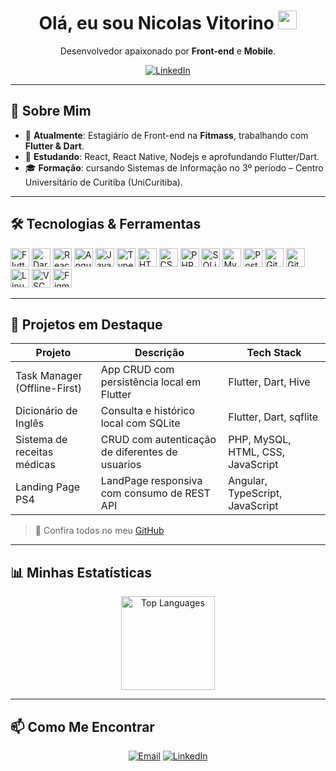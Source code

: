 <div align="center">
  <h1>Olá, eu sou Nicolas Vitorino <img src="https://media.giphy.com/media/hvRJCLFzcasrR4ia7z/giphy.gif" width="30px"/></h1>
  <p>Desenvolvedor apaixonado por <strong>Front-end</strong> e <strong>Mobile</strong>.</p>
  <!-- Badges de perfil -->
  <a href="https://www.linkedin.com/in/nicolasvitorino/">
    <img src="https://img.shields.io/badge/LinkedIn-0077B5?style=for-the-badge&logo=linkedin&logoColor=white" alt="LinkedIn"/>
  </a>
</div>

---

## 🚀 Sobre Mim
- 🔭 **Atualmente**: Estagiário de Front-end na **Fitmass**, trabalhando com **Flutter & Dart**.
- 🌱 **Estudando**: React, React Native, Nodejs e aprofundando Flutter/Dart.
- 🎓 **Formação**: cursando Sistemas de Informação no 3º período – Centro Universitário de Curitiba (UniCuritiba).

---

## 🛠 Tecnologias & Ferramentas

<div align="left">
  <!-- Linguagens / Frameworks -->
  <img src="https://cdn.jsdelivr.net/gh/devicons/devicon/icons/flutter/flutter-original.svg" height="30" alt="Flutter"/>
  <img src="https://cdn.jsdelivr.net/gh/devicons/devicon/icons/dart/dart-original.svg" height="30" alt="Dart"/>
  <img src="https://cdn.jsdelivr.net/gh/devicons/devicon/icons/react/react-original.svg" height="30" alt="React"/>
  <img src="https://cdn.jsdelivr.net/gh/devicons/devicon/icons/angularjs/angularjs-original.svg" height="30" alt="Angular"/>
  <img src="https://cdn.jsdelivr.net/gh/devicons/devicon/icons/javascript/javascript-original.svg" height="30" alt="JavaScript"/>
  <img src="https://cdn.jsdelivr.net/gh/devicons/devicon/icons/typescript/typescript-original.svg" height="30" alt="TypeScript"/>
  <img src="https://cdn.jsdelivr.net/gh/devicons/devicon/icons/html5/html5-original.svg" height="30" alt="HTML5"/>
  <img src="https://cdn.jsdelivr.net/gh/devicons/devicon/icons/css3/css3-original.svg" height="30" alt="CSS3"/>
  <img src="https://cdn.jsdelivr.net/gh/devicons/devicon/icons/php/php-original.svg" height="30" alt="PHP"/>
  <img src="https://cdn.jsdelivr.net/gh/devicons/devicon/icons/sqlite/sqlite-original.svg" height="30" alt="SQLite"/>
  <img src="https://cdn.jsdelivr.net/gh/devicons/devicon/icons/mysql/mysql-original.svg" height="30" alt="MySQL"/>
  <img src="https://cdn.jsdelivr.net/gh/devicons/devicon/icons/postgresql/postgresql-original.svg" height="30" alt="PostgreSQL"/>
  <!-- Ferramentas -->
  <img src="https://cdn.jsdelivr.net/gh/devicons/devicon/icons/git/git-original.svg" height="30" alt="Git"/>
  <img src="https://cdn.jsdelivr.net/gh/devicons/devicon/icons/github/github-original.svg" height="30" alt="GitHub"/>
  <img src="https://cdn.jsdelivr.net/gh/devicons/devicon/icons/linux/linux-original.svg" height="30" alt="Linux"/>
  <img src="https://cdn.jsdelivr.net/gh/devicons/devicon/icons/vscode/vscode-original.svg" height="30" alt="VSCode"/>
  <img src="https://cdn.jsdelivr.net/gh/devicons/devicon/icons/figma/figma-original.svg" height="30" alt="Figma"/>
</div>

---

## 💼 Projetos em Destaque

| Projeto                             | Descrição                                         | Tech Stack                       |
| ----------------------------------- | ------------------------------------------------- | -------------------------------- |
| Task Manager (Offline-First)        | App CRUD com persistência local em Flutter        | Flutter, Dart, Hive              |
| Dicionário de Inglês                | Consulta e histórico local com SQLite             | Flutter, Dart, sqflite           |
| Sistema de receitas médicas         | CRUD com autenticação de diferentes de usuarios   | PHP, MySQL, HTML, CSS, JavaScript|
| Landing Page PS4                    | LandPage responsiva com consumo de REST API       | Angular, TypeScript, JavaScript  |

> 🔗 Confira todos no meu [GitHub](https://github.com/nicolasvitorino?tab=repositories)

---

## 📊 Minhas Estatísticas

<div align="center">
  <img src="https://github-readme-stats.vercel.app/api/top-langs/?username=nicolasvitorino&layout=compact&langs_count=6&theme=shades-of-purple&hide_border=true" height="150" alt="Top Languages"/>
</div>

---

## 📫 Como Me Encontrar

<div align="center">
  <a href="mailto:nicolasvvitorino@gmail.com"><img src="https://img.shields.io/badge/Email-D14836?style=for-the-badge&logo=gmail&logoColor=white" alt="Email"/></a>
  <a href="https://www.linkedin.com/in/nicolasvitorino/"><img src="https://img.shields.io/badge/LinkedIn-0077B5?style=for-the-badge&logo=linkedin&logoColor=white" alt="LinkedIn"/></a>
</div>
